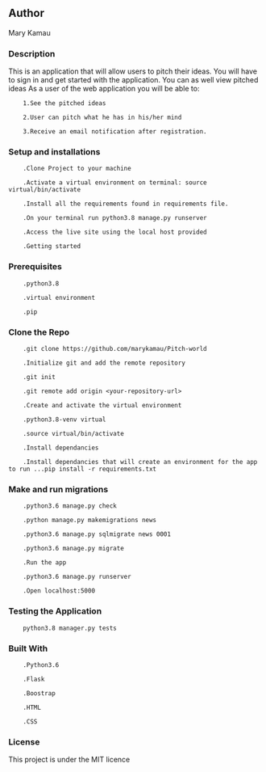 ## Author
Mary Kamau
### Description
This is an application that will allow users to pitch their ideas. You will have to sign in and get started with the application. You can as well view pitched ideas As a user of the web application you will be able to:

        1.See the pitched ideas

        2.User can pitch what he has in his/her mind

        3.Receive an email notification after registration.

### Setup and installations
        .Clone Project to your machine

        .Activate a virtual environment on terminal: source virtual/bin/activate

        .Install all the requirements found in requirements file.

        .On your terminal run python3.8 manage.py runserver

        .Access the live site using the local host provided

        .Getting started

### Prerequisites
        .python3.8

        .virtual environment

        .pip

### Clone the Repo
        .git clone https://github.com/marykamau/Pitch-world

        .Initialize git and add the remote repository

        .git init

        .git remote add origin <your-repository-url>

        .Create and activate the virtual environment

        .python3.8-venv virtual

        .source virtual/bin/activate

        .Install dependancies

        .Install dependancies that will create an environment for the app to run ...pip install -r requirements.txt

### Make and run migrations
        .python3.6 manage.py check

        .python manage.py makemigrations news

        .python3.6 manage.py sqlmigrate news 0001

        .python3.6 manage.py migrate

        .Run the app

        .python3.6 manage.py runserver

        .Open localhost:5000

### Testing the Application
        python3.8 manager.py tests

###  Built With
        .Python3.6

        .Flask

        .Boostrap

        .HTML

        .CSS
        
### License
This project is under the MIT licence